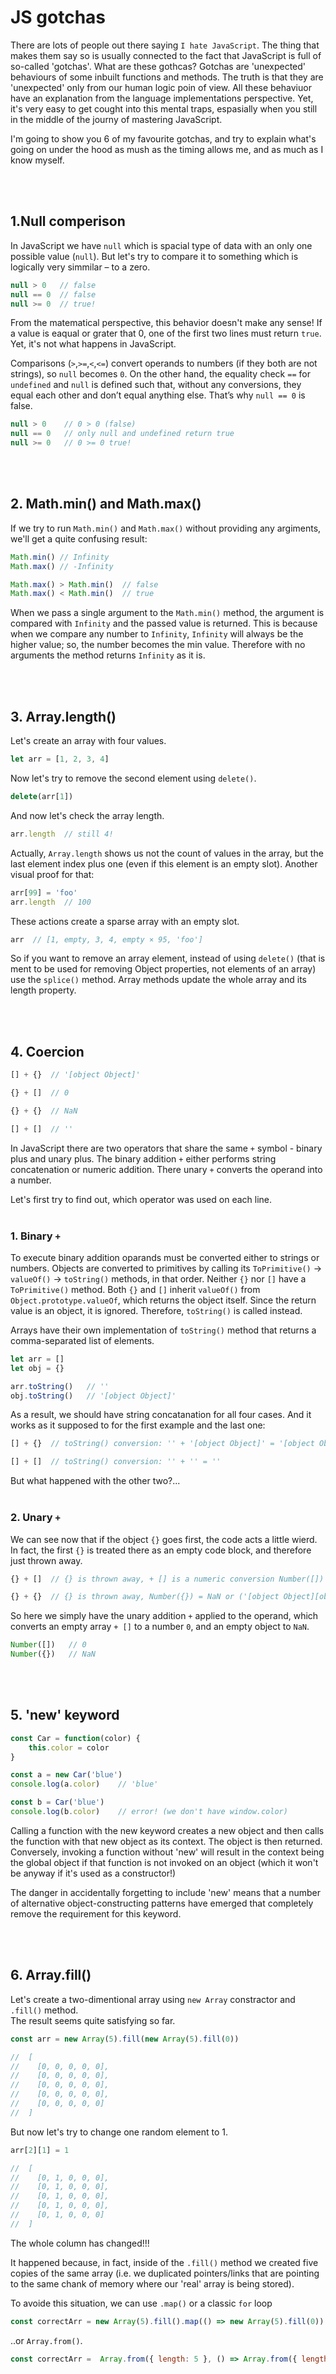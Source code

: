 # JS gotchas

There are lots of people out there saying `I hate JavaScript`. The thing that makes them say so is usually connected to the fact that JavaScript is full of so-called 'gotchas'.
What are these gothcas? Gotchas are 'unexpected' behaviours of some inbuilt functions and methods. The truth is that they are 'unexpected' only from our human logic poin of view. All these behaviuor have an explanation from the language implementations perspective. Yet, it's very easy to get cought into this mental traps, espasially when you still in the middle of the journy of mastering JavaScript.

I'm going to show you 6 of my favourite gotchas, and try to explain what's going on under the hood as mush as the timing allows me, and as much as I know myself.

<br>
<br>

## 1.Null comperison
In JavaScript we have `null` which is spacial type of data with an only one possible value (`null`). But let's try to compare it to something which is logically very simmilar – to a zero.


```js
null > 0   // false
null == 0  // false
null >= 0  // true!
```
From the matematical perspective, this behavior doesn't make any sense! If a value is eaqual or grater that 0, one of the first two lines must return `true`. Yet, it's not what happens in JavaScript. 

Comparisons (`>`,`>=`,`<`,`<=`) convert operands to numbers (if they both are not strings), so `null` becomes `0`. On the other hand, the equality check `==` for `undefined` and `null` is defined such that, without any conversions, they equal each other and don’t equal anything else. That’s why `null == 0` is false.
```js
null > 0    // 0 > 0 (false)
null == 0   // only null and undefined return true
null >= 0   // 0 >= 0 true!
```

<br>
<br>

## 2. Math.min() and Math.max()

If we try to run `Math.min()` and `Math.max()` without providing any argiments, we'll get a quite confusing result:
```js
Math.min() // Infinity
Math.max() // -Infinity

Math.max() > Math.min()  // false
Math.max() < Math.min()  // true
```
When we pass a single argument to the `Math.min()` method, the argument is compared with `Infinity` and the passed value is returned. This is because when we compare any number to `Infinity`, `Infinity` will always be the higher value; so, the number becomes the min value. Therefore with no arguments the method returns `Infinity` as it is.

<br>
<br>

## 3. Array.length()

Let's create an array with four values.

```js
let arr = [1, 2, 3, 4]
```
Now let's try to remove the second element using `delete()`.

```js
delete(arr[1])
```
And now let's check the array length.
```js
arr.length  // still 4!
```
Actually, `Array.length` shows us not the count of values in the array, but the last element index plus one (even if this element is an empty slot). Another visual proof for that:
```js
arr[99] = 'foo'
arr.length  // 100
```
These actions create a sparse array with an empty slot.
```js
arr  // [1, empty, 3, 4, empty × 95, 'foo']
```
So if you want to remove an array element, instead of using `delete()` (that is ment to be used for removing Object properties, not elements of an array) use the `splice()` method. Array methods update the whole array and its length property.

<br>
<br>

## 4. Coercion

```js
[] + {}  // '[object Object]'

{} + []  // 0

{} + {}  // NaN

[] + []  // ''
```

In JavaScript there are two operators that share the same `+` symbol - binary plus and unary plus. The binary addition `+` either performs string concatenation or numeric addition. There unary `+` converts the operand into a number.

Let's first try to find out, which operator was used on each line. <br><br>


### 1. Binary `+`

To execute binary addition oparands must be converted either to strings or numbers. Objects are converted to primitives by calling its `ToPrimitive()` → `valueOf()` → `toString()` methods, in that order. Neither `{}` nor `[]` have a `ToPrimitive()` method. Both `{}` and `[]` inherit `valueOf()` from `Object.prototype.valueOf`, which returns the object itself. Since the return value is an object, it is ignored. Therefore, `toString()` is called instead.

Arrays have their own implementation of `toString()` method that returns a comma-separated list of elements.

```js
let arr = []
let obj = {}

arr.toString()   // ''
obj.toString()   // '[object Object]'
```
As a result, we should have string concatanation for all four cases. And it works as it supposed to for the first example and the last one:

```js
[] + {}  // toString() conversion: '' + '[object Object]' = '[object Object]'

[] + []  // toString() conversion: '' + '' = ''
```
But what happened with the other two?...<br><br>


### 2. Unary `+`

We can see now that if the object `{}` goes first, the code acts a little wierd. In fact, the first `{}` is treated there as an empty code block, and therefore just thrown away. 

```js
{} + []  // {} is thrown away, + [] is a numeric conversion Number([]) = 0

{} + {}  // {} is thrown away, Number({}) = NaN or ('[object Object][object Object]' for some V8 engine versions')
```

So here we simply have the unary addition `+` applied to the operand, which converts an empty array `+ []` to a number `0`, and an empty object to `NaN`.
```js
Number([])   // 0
Number({})   // NaN
```

<br>
<br>


## 5. 'new' keyword

```js
const Car = function(color) {
    this.color = color
}

const a = new Car('blue')
console.log(a.color)    // 'blue'

const b = Car('blue')
console.log(b.color)    // error! (we don't have window.color)
```

Calling a function with the new keyword creates a new object and then calls the function with that new object as its context. The object is then returned. Conversely, invoking a function without 'new' will result in the context being the global object if that function is not invoked on an object (which it won't be anyway if it's used as a constructor!)

The danger in accidentally forgetting to include 'new' means that a number of alternative object-constructing patterns have emerged that completely remove the requirement for this keyword.

<br>
<br>

## 6. Array.fill()

Let's create a two-dimentional array using `new Array` constractor and `.fill()` method.<br>
The result seems quite satisfying so far.
```js
const arr = new Array(5).fill(new Array(5).fill(0))

//  [
//    [0, 0, 0, 0, 0],
//    [0, 0, 0, 0, 0],
//    [0, 0, 0, 0, 0],
//    [0, 0, 0, 0, 0],
//    [0, 0, 0, 0, 0]
//  ]
```
But now let's try to change one random element to 1.
```js
arr[2][1] = 1

//  [
//    [0, 1, 0, 0, 0],
//    [0, 1, 0, 0, 0],
//    [0, 1, 0, 0, 0],
//    [0, 1, 0, 0, 0],
//    [0, 1, 0, 0, 0]
//  ]
```
The whole column has changed!!!

It happened because, in fact, inside of the `.fill()` method we created five copies of the same array (i.e. we duplicated pointers/links that are pointing to the same chank of memory where our 'real' array is being stored).

To avoide this situation, we can use `.map()` or a classic `for` loop
```js
const correctArr = new Array(5).fill().map(() => new Array(5).fill(0))
```
..or `Array.from()`.
```js
const correctArr =  Array.from({ length: 5 }, () => Array.from({ length: 5 }, () => 0))
```

</br>
</br>
